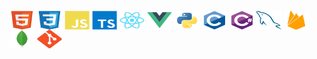 <div style="display: inline_block">
    <br>
    <img align="center" alt="HTML5" height="30" width="40"
    src="https://raw.githubusercontent.com/devicons/devicon/master/icons/html5/html5-original.svg">
    <img align="center" alt="CSS3" height="30" width="40"
      src="https://raw.githubusercontent.com/devicons/devicon/master/icons/css3/css3-original.svg">
    <img align="center" alt="JavaScript" height="30" width="40"
      src="https://raw.githubusercontent.com/devicons/devicon/master/icons/javascript/javascript-plain.svg">
    <img align="center" alt="TypeScript" height="30" width="40"
      src="https://raw.githubusercontent.com/devicons/devicon/master/icons/typescript/typescript-plain.svg">
    <img align="center" alt="React" height="30" width="40"
      src="https://raw.githubusercontent.com/devicons/devicon/master/icons/react/react-original.svg">
    <img align="center" alt="Vue" height="30" width="40"
      src="https://raw.githubusercontent.com/devicons/devicon/master/icons/vuejs/vuejs-original.svg">
    <img align="center" alt="Python" height="30" width="40"
      src="https://raw.githubusercontent.com/devicons/devicon/master/icons/python/python-original.svg">
    <img align="center" alt="C" height="30" width="40"
      src="https://raw.githubusercontent.com/devicons/devicon/master/icons/c/c-original.svg">
    <img align="center" alt="Csharp" height="30" width="40"
      src="https://raw.githubusercontent.com/devicons/devicon/master/icons/csharp/csharp-original.svg">
    <img align="center" alt="MySQL" height="30" width="40"
      src="https://raw.githubusercontent.com/devicons/devicon/master/icons/mysql/mysql-original.svg">
    <img align="center" alt="Firebase" height="30" width="40"
      src="https://raw.githubusercontent.com/devicons/devicon/master/icons/firebase/firebase-plain.svg">
    <img align="center" alt="MongoDB" height="30" width="40"
      src="https://raw.githubusercontent.com/devicons/devicon/master/icons/mongodb/mongodb-original.svg">
    <img align="center" alt="Git" height="30" width="40"
      src="https://raw.githubusercontent.com/devicons/devicon/master/icons/git/git-original.svg">
  </div>
